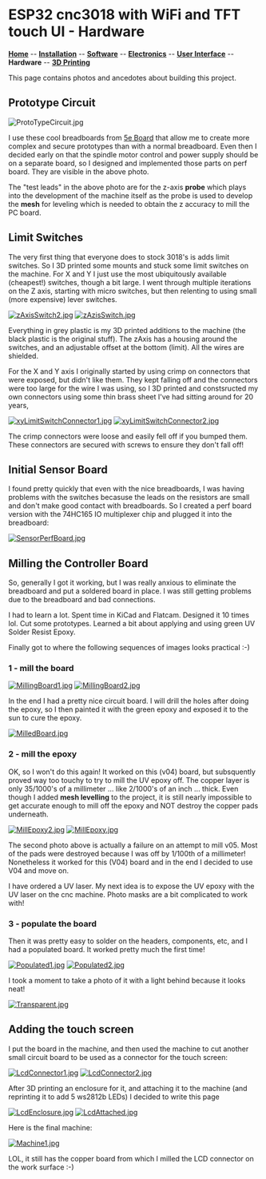 # ESP32 cnc3018 with WiFi and TFT touch UI - Hardware

**[Home](readme.md)** --
**[Installation](installation.md)** --
**[Software](software.md)** --
**[Electronics](electronics.md)** --
**[User Interface](ui.md)** --
**Hardware** --
**[3D Printing](3dPrinting.md)**

This page contains photos and ancedotes about building this project.

## Prototype Circuit

![ProtoTypeCircuit.jpg](images/ProtoTypeCircuit.jpg)

I use these cool breadboards from [5e Board](https://www.5eboard.com/product-category/5e-circuit-boards/)
that allow me to create more complex and secure prototypes than with a normal breadboard.
Even then I decided early on that the spindle motor control and power supply should be on
a separate board, so I designed and implemented those parts on perf board.  They are visible
in the above photo.

The "test leads" in the above photo are for the z-axis **probe** which plays into the
development of the machine itself as the probe is used to develop the **mesh** for leveling
which is needed to obtain the z accuracy to mill the PC board.

## Limit Switches

The very first thing that everyone does to stock 3018's is adds limit switches.
So I 3D printed some mounts and stuck some limit switches on the machine. For
X and Y I just use the most ubiquitously available (cheapest!) switches, though
a bit large.  I went through multiple iterations on the Z axis, starting with
micro switches, but then relenting to using small (more expensive) lever switches.

[![zAxisSwitch2.jpg](images/zAxisSwitch2.jpg)](images/zAzisSwitch2_large.jpg)
[![zAzisSwitch.jpg](images/zAzisSwitch.jpg)](images/zAzisSwitch_large.jpg)

Everything in grey plastic is my 3D printed additions to the machine (the black
plastic is the original stuff).  The zAxis has a housing around the switches,
and an adjustable offset at the bottom (limit).  All the wires are shielded.

For the X and Y axis I originally started by using crimp on connectors that were
exposed, but didn't like them.  They kept falling off and the connectors were
too large for the wire I was using, so I 3D printed and constsructed my own connectors
using some thin brass sheet I've had sitting around for 20 years,

[![xyLimitSwitchConnector1.jpg](images/xyLimitSwitchConnector1.jpg)](images/xyLimitSwitchConnector1_large.jpg)
[![xyLimitSwitchConnector2.jpg](images/xyLimitSwitchConnector2.jpg)](images/xyLimitSwitchConnector2_large.jpg)

The crimp connectors were loose and easily fell off if you bumped them.
These connectors are secured with screws to ensure they don't fall off!

## Initial Sensor Board

I found pretty quickly that even with the nice breadboards, I was having
problems with the switches becasuse the leads on the resistors are small
and don't make good contact with breadboards.  So I created a perf board
version with the 74HC165 IO multiplexer chip and plugged it into the
breadboard:

[![SensorPerfBoard.jpg](images/SensorPerfBoard.jpg)](images/SensorPerfBoard_large.jpg)

## Milling the Controller Board

So, generally I got it working, but I was really anxious to eliminate the breadboard
and put a soldered board in place.   I was still getting problems due to the breadboard
and bad connections.

I had to learn a lot.  Spent time in  KiCad and Flatcam.   Designed it 10 times lol.
Cut some prototypes.  Learned a bit about applying and using green UV Solder Resist
Epoxy.


Finally got to where the following sequences of images looks practical :-)

### 1 - mill the board

[![MillingBoard1.jpg](images/MillingBoard1.jpg)](images/MillingBoard1_large.jpg)
[![MillingBoard2.jpg](images/MillingBoard2.jpg)](images/MillingBoard2_large.jpg)

In the end I had a pretty nice circuit board.  I will drill the holes after
doing the epoxy, so I then painted it with the green epoxy and exposed it
to the sun to cure the epoxy.

[![MilledBoard.jpg](images/MilledBoard.jpg)](images/MilledBoard_large.jpg)


### 2 - mill the epoxy

OK, so I won't do this again!   It worked on this (v04) board, but subsquently
proved way too touchy to try to mill the UV epoxy off.  The copper layer is only
35/1000's of a millimeter ... like 2/1000's of an inch ... thick.   Even though
I added **mesh levelling** to the project, it is still nearly impossible to get
accurate enough to mill off the epoxy and NOT destroy the copper pads underneath.

[![MillEpoxy2.jpg](images/MillEpoxy2.jpg)](images/MillEpoxy2_large.jpg)
[![MillEpoxy.jpg](images/MillEpoxy.jpg)](images/MillEpoxy_large.jpg)

The second photo above is actually a failure on an attempt to mill v05.
Most of the pads were destroyed because I was off by 1/100th of a millimeter!
Nonetheless it worked for this (V04) board and in the end I decided to use
V04 and move on.

I have ordered a UV laser.  My next idea is to expose the UV epoxy with the UV
laser on the cnc machine.  Photo masks are a bit complicated to work with!


### 3 - populate the board

Then it was pretty easy to solder on the headers, components, etc, and
I had a populated board.  It worked pretty much the first time!

[![Populated1.jpg](images/Populated1.jpg)](images/Populated1_large.jpg)
[![Populated2.jpg](images/Populated2.jpg)](images/Populated2_large.jpg)

I took a moment to take a photo of it with a light behind because it looks neat!

[![Transparent.jpg](images/Transparent.jpg)](images/Transparent_large.jpg)



## Adding the touch screen


I put the board in the machine, and then used the machine to cut
another small circuit board to be used as a connector for the touch
screen:

[![LcdConnector1.jpg](images/LcdConnector1.jpg)](images/LcdConnector1_large.jpg)
[![LcdConnector2.jpg](images/LcdConnector2.jpg)](images/LcdConnector2_large.jpg)

After 3D printing an enclosure for it, and attaching it to the machine
(and reprinting it to add 5 ws2812b LEDs) I decided to write this page

[![LcdEnclosure.jpg](images/LcdEnclosure.jpg)](images/LcdEnclosure_large.jpg)
[![LcdAttached.jpg](images/LcdAttached.jpg)](images/LcdAttached_large.jpg)

Here is the final machine:

[![Machine1.jpg](images/Machine1.jpg)](images/Machine1_large.jpg)

LOL, it still has the copper board from which I milled the LCD connector
on the work surface :-)
